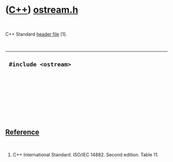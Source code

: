 



 

 

 

 

 

([C++](Cpp.htm)) [ostream.h](CppOstreamH.htm)
=============================================

 

C++ Standard [header file](CppHeaderFile.htm) \[1\].

 

  -----------------------
  ` #include <ostream>`
  -----------------------

 

 

 

 

 

[Reference](CppReferences.htm)
------------------------------

 

1.  C++ International Standard. ISO/IEC 14882. Second edition. Table 11.

 

 

 

 

 





 



